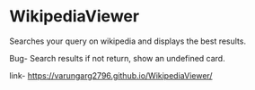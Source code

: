# WikipediaViewer
Searches your query on wikipedia and displays the best results.

Bug-
Search results if not return, show an undefined card.


link- https://varungarg2796.github.io/WikipediaViewer/
